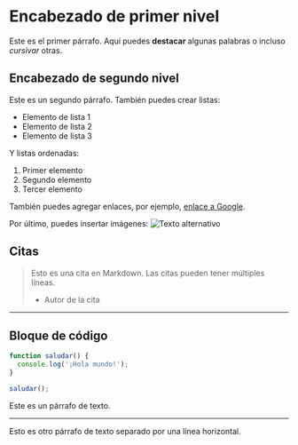 # Encabezado de primer nivel

Este es el primer párrafo. Aquí puedes **destacar** algunas palabras o incluso *cursivar* otras.

## Encabezado de segundo nivel

Este es un segundo párrafo. También puedes crear listas:

- Elemento de lista 1
- Elemento de lista 2
- Elemento de lista 3

Y listas ordenadas:

1. Primer elemento
2. Segundo elemento
3. Tercer elemento

También puedes agregar enlaces, por ejemplo, [enlace a Google](https://www.google.com/).

Por último, puedes insertar imágenes:
![Texto alternativo](https://via.placeholder.com/150)

## Citas

> Esto es una cita en Markdown. Las citas pueden tener múltiples líneas.
> - Autor de la cita

---

## Bloque de código

``` javascript
function saludar() {
  console.log('¡Hola mundo!');
}

saludar();

```

Este es un párrafo de texto.

---

Esto es otro párrafo de texto separado por una línea horizontal.
